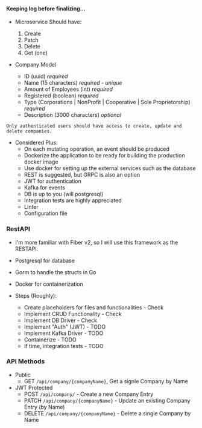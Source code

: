 #### Keeping log before finalizing...
- Microservice Should have:
  1. Create
  2. Patch
  3. Delete
  4. Get (one)

- Company Model
  - ID (uuid) *required*
  - Name (15 characters) *required - unique*
  - Amount of Employees (int) *required*
  - Registered (boolean) *required*
  - Type (Corporations | NonProfit | Cooperative | Sole Proprietorship) *required*
  - Description (3000 characters) *optional*

`Only authenticated users should have access to create, update and delete companies.`

- Considered Plus:
  - On each mutating operation, an event should be produced
  - Dockerize the application to be ready for building the production docker image
  - Use docker for setting up the external services such as the database
  - REST is suggested, but GRPC is also an option
  - JWT for authentication
  - Kafka for events
  - DB is up to you (will postgresql)
  - Integration tests are highly appreciated
  - Linter
  - Configuration file

### RestAPI
- I'm more familiar with Fiber v2, so I will use this framework as the RESTAPI.
- Postgresql for database
- Gorm to handle the structs in Go
- Docker for containerization 

- Steps (Roughly):
  - Create placeholders for files and functionalities - Check
  - Implement CRUD Functionality - Check 
  - Implement DB Driver - Check 
  - Implement "Auth" (JWT) - TODO
  - Implement Kafka Driver - TODO
  - Containerize - TODO
  - If time, integration tests - TODO

### API Methods

- Public
  - GET `/api/company/{companyName}`, Get a signle Company by Name
- JWT Protected
  - POST `/api/company/` - Create a new Company Entry 
  - PATCH `/api/company/{companyName}` - Update an existing Company Entry (by Name) 
  - DELETE `/api/company/{companyName}` - Delete a single Company by Name


